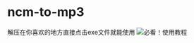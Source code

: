 # ncm-to-mp3
解压在你喜欢的地方直接点击exe文件就能使用
![必看！使用教程](https://user-images.githubusercontent.com/88624207/232400908-0a419eff-6def-40c4-a5ec-73662fcb7d0c.jpg)

